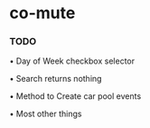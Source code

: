 # co-mute

### TODO

•	Day of Week checkbox selector

•	Search returns nothing

•	Method to Create car pool events

•	Most other things

